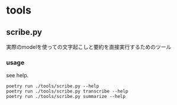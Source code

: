 # tools

## scribe.py

実際のmodelを使っての文字起こしと要約を直接実行するためのツール

### usage

see help.

```shell
poetry run ./tools/scribe.py --help
poetry run ./tools/scribe.py transcribe --help
poetry run ./tools/scribe.py summarize --help
```
